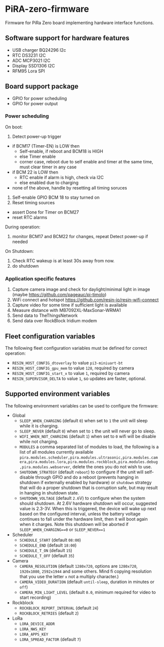 # PiRA-zero-firmware
Firmware for PiRa Zero board implementing hardware interface functions.

## Software support for hardware features
 * USB charger BQ24296 I2c
 * RTC DS3231 I2C
 * ADC MCP3021 I2C
 * Display SSD1306 I2C
 * RFM95 Lora SPI

## Board support package
 * GPIO for power scheduling
 * GPIO for power output

### Power scheduling
On boot:
 1. Detect power-up trigger
  * if BCM17 (Timer-EN) is LOW then
    * Self-enable, if reboot and BCM18 is HIGH
    * else Timer enable
    * corner case, reboot due to self enable and timer at the same time, must clear timer in any case
  * if BCM 22 is LOW then
    * RTC enable if alarm is high, check via I2C
    * else enabled due to charging
  * none of the above, handle by resetting all timing soruces
 1. Self-enable GPIO BCM 18 to stay turned on
 1. Reset timing sources
  * assert Done for Timer on BCM27
  * reset RTC alarms

 During operation:
  1. monitor BCM17 and BCM22 for changes, repeat Detect power-up if needed

 On Shutdown:
  1. Check RTC wakeup is at least 30s away from now.
  1. do shutdown


### Application specific features
 1. Capture camera image and check for daylight/minimal light in image (maybe https://github.com/pageauc/pi-timolo)
 1. WiFi connect and hotspot https://github.com/resin-io/resin-wifi-connect
 1. Capture video for some time if sufficient light is available
 1. Measure distance with MB7092XL-MaxSonar-WRMA1
 1. Send data to TheThingsNetwork
 1. Send data over RockBlock Iridium modem

## Fleet configuration variables
The following fleet configuration variables must be defined for correct operation:
 * `RESIN_HOST_CONFIG_dtoverlay` to value `pi3-miniuart-bt`
 * `RESIN_HOST_CONFIG_gpu_mem` to value `128`, required by camera
 * `RESIN_HOST_CONFIG_start_x` to value `1`, required by camera
 * `RESIN_SUPERVISOR_DELTA` to value `1`, so updates are faster, optional.

## Supported environment variables

The following environment variables can be used to configure the firmware:

* Global
  * `SLEEP_WHEN_CHARGING` (default `0`) when set to `1` the unit will sleep while it is charging.
  * `SLEEP_NEVER` (default `0`) when set to `1` the unit will never go to sleep.
  * `WIFI_WHEN_NOT_CHARGING` (default `1`) when set to `0` wifi will be disable while not charging.
  * `MODULES` a comma separated list of modules to load, the following is a list of all modules currently available `pira.modules.scheduler,pira.modules.ultrasonic,pira.modules.camera,pira.modules.lora,pira.modules.rockblock,pira.modules.debug,pira.modules.webserver`, delete the ones you do not wish to use.
  * `SHUTDOWN_STRATEGY` (default `reboot`) to configure if the unit will self-disable through GPIO and do a reboot (prevents hanging in shutdown if externally enabled by hardware) or `shutdown` strategy that will do a proper shutdown that is corruption safe, but may result in hanging in shutdown state.
  * `SHUTDOWN_VOLTAGE` (default `2.6`V) to configure when the system should shutdown. At 2.6V hardware shutdown will occur, suggested value is 2.3-3V. When this is triggered, the device will wake up next based on the configured interval, unless the battery voltage continues to fall under the hardware limit, then it will boot again when it charges. Note this shutdown will be aborted if `SLEEP_WHEN_CHARGING==0` or `SLEEP_NEVER==1`
* Scheduler
  * `SCHEDULE_START` (default `08:00`)
  * `SCHEDULE_END` (default `18:00`)
  * `SCHEDULE_T_ON` (default `15`)
  * `SCHEDULE_T_OFF` (default `35`)
* Camera
  * `CAMERA_RESOLUTION` (default `1280x720`, options are `1280x720`, `1920x1080`, `2592x1944` and some others. Mind fi copying resolution that you use the letter `x` not a multiply character.)
  * `CAMERA_VIDEO_DURATION` (default `until-sleep`, duration in minutes or `off`)
  * `CAMERA_MIN_LIGHT_LEVEL` (default `0.0`, minimum required for video to start recording)
* Rockblock
  * `ROCKBLOCK_REPORT_INTERVAL` (default `24`)
  * `ROCKBLOCK_RETRIES` (default `2`)
* LoRa
  * `LORA_DEVICE_ADDR`
  * `LORA_NWS_KEY`
  * `LORA_APPS_KEY`
  * `LORA_SPREAD_FACTOR` (default `7`)
